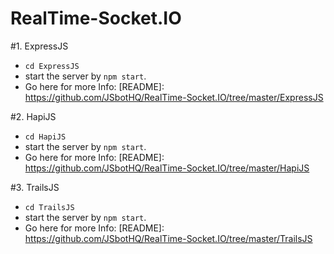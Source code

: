 # RealTime-Socket.IO

#1. ExpressJS
  - `cd ExpressJS`
  - start the server by `npm start`.
  - Go here for more Info: [README]: https://github.com/JSbotHQ/RealTime-Socket.IO/tree/master/ExpressJS

#2. HapiJS
  - `cd HapiJS`
  - start the server by `npm start`.
  - Go here for more Info: [README]: https://github.com/JSbotHQ/RealTime-Socket.IO/tree/master/HapiJS

#3. TrailsJS
  - `cd TrailsJS`
  - start the server by `npm start`.
  - Go here for more Info: [README]: https://github.com/JSbotHQ/RealTime-Socket.IO/tree/master/TrailsJS